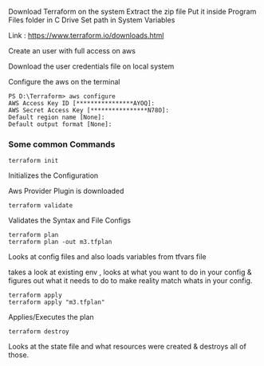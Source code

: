 Download Terraform on the system
Extract the zip file
Put it inside Program Files folder in C Drive
Set path in System Variables

Link : https://www.terraform.io/downloads.html


Create an user with full access on aws

Download the user credentials file on local system

Configure the aws on the terminal
```
PS D:\Terraform> aws configure
AWS Access Key ID [****************AYOQ]: 
AWS Secret Access Key [****************N78O]: 
Default region name [None]: 
Default output format [None]: 
```

### Some common Commands
```
terraform init
```
Initializes the Configuration

Aws Provider Plugin is downloaded
```
terraform validate
```
Validates the Syntax and File Configs
```
terraform plan
terraform plan -out m3.tfplan
```
Looks at config files and also loads variables from tfvars file

takes a look at existing env , looks at what you want to do in your config & figures out what it needs to do to make reality match whats in your config.
```
terraform apply
terraform apply "m3.tfplan"
```
Applies/Executes the plan
```
terraform destroy
```
Looks at the state file and what resources were created & destroys all of those.
